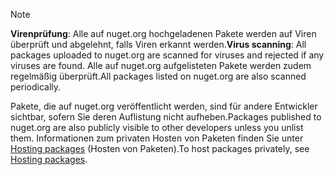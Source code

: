 > [!Note]
> <span data-ttu-id="2e24f-101">**Virenprüfung**: Alle auf nuget.org hochgeladenen Pakete werden auf Viren überprüft und abgelehnt, falls Viren erkannt werden.</span><span class="sxs-lookup"><span data-stu-id="2e24f-101">**Virus scanning**: All packages uploaded to nuget.org are scanned for viruses and rejected if any viruses are found.</span></span> <span data-ttu-id="2e24f-102">Alle auf nuget.org aufgelisteten Pakete werden zudem regelmäßig überprüft.</span><span class="sxs-lookup"><span data-stu-id="2e24f-102">All packages listed on nuget.org are also scanned periodically.</span></span>
>
> <span data-ttu-id="2e24f-103">Pakete, die auf nuget.org veröffentlicht werden, sind für andere Entwickler sichtbar, sofern Sie deren Auflistung nicht aufheben.</span><span class="sxs-lookup"><span data-stu-id="2e24f-103">Packages published to nuget.org are also publicly visible to other developers unless you unlist them.</span></span> <span data-ttu-id="2e24f-104">Informationen zum privaten Hosten von Paketen finden Sie unter [Hosting packages](../../hosting-packages/overview.md) (Hosten von Paketen).</span><span class="sxs-lookup"><span data-stu-id="2e24f-104">To host packages privately, see [Hosting packages](../../hosting-packages/overview.md).</span></span>